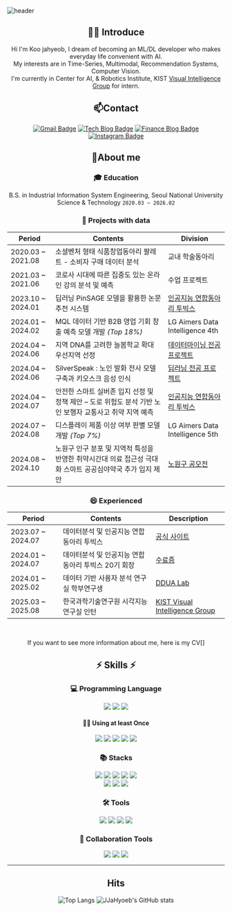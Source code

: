 ![header](https://capsule-render.vercel.app/api?type=wave&color=auto&height=300&section=header&text=Welcome%20JaHyeob's%20github&fontSize=50)

<div align="center">
  
## 🙋‍♂️ Introduce
Hi I'm Koo jahyeob, I dream of becoming an ML/DL developer who makes everyday life convenient with AI. <br>
My interests are in Time-Series, Multimodal, Recommendation Systems, Computer Vision. <br>
I'm currently in Center for AI, & Robotics Institute, KIST [Visual Intelligence Group](https://vig.kist.re.kr/) for intern.

## 📫Contact
[![Gmail Badge](https://img.shields.io/badge/-Gmail-c14438?style=flat-square&logo=Gmail&logoColor=white&link=mailto:gjm01083145028@gmail.com)](mailto:gjm01083145028@gmail.com) 
[![Tech Blog Badge](https://img.shields.io/badge/-Tech%20blog-black?style=flat-square&logo=velog&link=https://velog.io/@jja_jja/posts)](https://velog.io/@jja_jja/posts)
[![Finance Blog Badge](https://img.shields.io/badge/-Finance%20Blog-FF5722?style=flat-square&logo=tistory&link=https://dynamic-quant.tistory.com)](https://dynamic-quant.tistory.com)
[![Instagram Badge](https://img.shields.io/badge/-Instagram-5851DB?style=flat-square&logo=instagram&logoColor=white&link=https://www.instagram.com/jja_hyeob/)](https://www.instagram.com/jja_hyeob/)


## 🔭About me

### :mortar_board: Education
B.S. in Industrial Information System Engineering, Seoul National University Science & Technology `2020.03 ~ 2026.02`

### 🔭 Projects with data
| Period | Contents | Division |
|--------|----------|----------|
| 2020.03 ~ 2021.08 | 소셜벤처 형태 식품창업동아리 팔레트 - 소비자 구매 데이터 분석 | 교내 학술동아리 |
| 2021.03 ~ 2021.06 | 코로사 시대에 따른 집중도 있는 온라인 강의 분석 및 예측 | 수업 프로젝트 |
| 2023.10 ~ 2024.01 | 딥러닝 PinSAGE 모델을 활용한 논문 추천 시스템 | [인공지능 연합동아리 투빅스](http://www.datamarket.kr/xe/board_pdzw77/87086) |
| 2024.01 ~ 2024.02 | MQL 데이터 기반 B2B 영업 기회 창출 예측 모델 개발 *(Top 18%)* | LG Aimers Data Intelligence 4th |
| 2024.04 ~ 2024.06 | 지역 DNA를 고려한 늘봄학교 확대 우선지역 선정 | [데이터마이닝 전공 프로젝트](https://github.com/koojahyeob/Data_Mining_Project) |
| 2024.04 ~ 2024.06 | SilverSpeak : 노인 발화 전사 모델 구축과 키오스크 음성 인식 | [딥러닝 전공 프로젝트](https://github.com/koojahyeob/Deep_Learning_Project) |
| 2024.04 ~ 2024.07 | 안전한 스마트 실버존 입지 선정 및 정책 제안 – 도로 위험도 분석 기반 노인 보행자 교통사고 취약 지역 예측 | [인공지능 연합동아리 투빅스](http://www.datamarket.kr/xe/board_pdzw77/87370) |
| 2024.07 ~ 2024.08 | 디스플레이 제품 이상 여부 판별 모델 개발 *(Top 7%)* | LG Aimers Data Intelligence 5th |
| 2024.08 ~ 2024.10 | 노원구 인구 분포 및 지역적 특성을 반영한 취약시간대 의료 접근성 극대화 스마트 공공심야약국 추가 입지 제안| [노원구 공모전](https://github.com/koojahyeob/Nowon-2024-Youth-Big-Data-Contest) |

### 😄 Experienced
| Period | Contents | Description |
|--------|----------|-------------|
| 2023.07 ~ 2024.07 | 데이터분석 및 인공지능 연합동아리 투빅스 | [공식 사이트](http://www.datamarket.kr/xe/) |
| 2024.01 ~ 2024.07 | 데이터분석 및 인공지능 연합동아리 투빅스 20기 회장 | [수료증]() |
| 2024.01 ~ 2025.02 | 데이터 기반 사용자 분석 연구실 학부연구생 | [DDUA Lab](https://ddua.seoultech.ac.kr/index.do) |
| 2025.03 ~ 2025.08 | 한국과학기술연구원 시각지능 연구실 인턴 | [KIST Visual Intelligence Group](https://vig.kist.re.kr/)|

<br>

If you want to see more information about me, here is my CV[]

<div>

## ⚡ Skills ⚡

  ### 💻 Programming Language
  <img src="https://img.shields.io/badge/Python-3776AB?style=for-the-badge&logo=Python&logoColor=white">  
  <img src="https://img.shields.io/badge/R-276DC3?style=for-the-badge&logo=R&logoColor=white">
  <img src="https://img.shields.io/badge/MySQL-4479A1?style=for-the-badge&logo=MySQL&logoColor=white"> <br/> 

  #### ✋🏻 Using at least Once
  <img src="https://img.shields.io/badge/Java-276DC3?style=for-the-badge&logo=OpenJDK&logoColor=white">
  <img src="https://img.shields.io/badge/HTML5-E34F26?style=for-the-badge&logo=HTML5&logoColor=white">
  <img src="https://img.shields.io/badge/CSS3-1572B6?style=for-the-badge&logo=CSS3&logoColor=white">
  <img src="https://img.shields.io/badge/JavaScript-F7DF1E?style=for-the-badge&logo=JavaScript&logoColor=white">
  <img src="https://img.shields.io/badge/Node.js-339933?style=for-the-badge&logo=Node.js&logoColor=white">
 
  ### 📚 Stacks
  <img src="https://img.shields.io/badge/Pandas-150458?style=flat-square&logo=Pandas&logoColor=white">
  <img src="https://img.shields.io/badge/Numpy-150458?style=flat-square&logo=Numpy&logoColor=white">
  <img src="https://img.shields.io/badge/PyTorch-EE4C2C?style=flat-square&logo=PyTorch&logoColor=white">
  <img src="https://img.shields.io/badge/TensorFlow-FF6F00?style=flat&logo=TensorFlow&logoColor=white"/> 
  <img src="https://img.shields.io/badge/Keras-D00000?style=flat-square&logo=Keras&logoColor=white"> <br/> 
  <img src="https://img.shields.io/badge/scikit-learn-F7931E?style=flat&logo=scikit-learn&logoColor=white"/>
  <img src="https://img.shields.io/badge/Matplotlib-00ffff?style=flat-square&logo=Matplotlib&logoColor=black">
  <img src="https://img.shields.io/badge/-Plotly-3F4F75?&logo=Plotly&logoColor=white">
  
  ### 🛠 Tools
  <img src="https://img.shields.io/badge/Visual Studio Code-007ACC?style=flat&logo=Visual Studio Code&logoColor=white"/>
  <img src="https://img.shields.io/badge/Google Colab-F9AB00?style=flat&logo=Google Colab&logoColor=white"/>
  <img src="https://img.shields.io/badge/Jupyter-F37626?style=flat&logo=Jupyter&logoColor=white"/>  
  <img src="https://img.shields.io/badge/Anaconda-44A833?style=flat&logo=Anaconda&logoColor=white"/> 

  ### 👯 Collaboration Tools
  ![](https://img.shields.io/badge/-Git-F05032?&logo=Git&logoColor=white)
    ![](https://img.shields.io/badge/-Notion-000000?&logo=Notion&logoColor=white)
    ![](https://img.shields.io/badge/-Slack-4A154B?&logo=Slack&logoColor=white)

---
 </div>
 

##  Hits
![Top Langs](https://github-readme-stats.vercel.app/api/top-langs/?username=koojahyeob)
![JJaHyoeb's GitHub stats](https://github-readme-stats.vercel.app/api?username=koojahyeob&show_icons=true&theme=radical)
